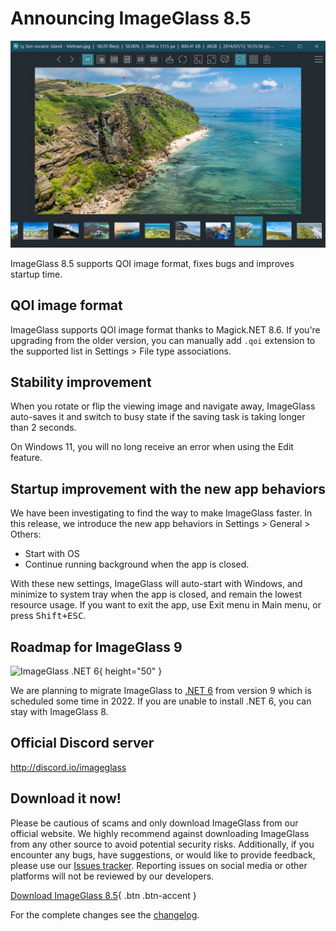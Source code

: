 # Announcing ImageGlass 8.5
![ImageGlass 8.5](https://github.com/ImageGlass/config/blob/main/screenshots/v8.5/8.5_1.jpg?raw=true)

ImageGlass 8.5 supports QOI image format, fixes bugs and improves startup time.

## QOI image format
ImageGlass supports QOI image format thanks to Magick.NET 8.6. If you're upgrading from the older version, you can manually add `.qoi` extension to the supported list in Settings > File type associations.


## Stability improvement
When you rotate or flip the viewing image and navigate away, ImageGlass auto-saves it and switch to busy state if the saving task is taking longer than 2 seconds.

On Windows 11, you will no long receive an error when using the Edit feature.


## Startup improvement with the new app behaviors
We have been investigating to find the way to make ImageGlass faster. In this release, we introduce the new app behaviors in Settings > General > Others:
- Start with OS
- Continue running background when the app is closed.

With these new settings, ImageGlass will auto-start with Windows, and minimize to system tray when the app is closed, and remain the lowest resource usage. If you want to exit the app, use Exit menu in Main menu, or press <kbd>Shift+ESC</kbd>.



## Roadmap for ImageGlass 9
![ImageGlass .NET 6](https://camo.githubusercontent.com/c66582a8272328b78111830b1a591b28833134cde390c393b6da86f9e3dd8f3e/68747470733a2f2f6b6f6e746578742e746563682f6170692f666c65782f6d65646961732f6f626a2d32323930){ height="50" }

We are planning to migrate ImageGlass to [.NET 6](https://devblogs.microsoft.com/dotnet/announcing-net-6/) from version 9 which is scheduled some time in 2022. If you are unable to install .NET 6, you can stay with ImageGlass 8.


## Official Discord server
http://discord.io/imageglass



## Download it now!
Please be cautious of scams and only download ImageGlass from our official website. We highly recommend against downloading ImageGlass from any other source to avoid potential security risks. Additionally, if you encounter any bugs, have suggestions, or would like to provide feedback, please use our [Issues tracker](https://github.com/d2phap/ImageGlass/issues). Reporting issues on social media or other platforms will not be reviewed by our developers.


[Download ImageGlass 8.5](https://imageglass.org/release/imageglass-8-5-1-22-34){ .btn .btn-accent }


For the complete changes see the [changelog](https://github.com/d2phap/ImageGlass/releases/tag/8.5.1.22).
